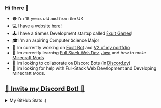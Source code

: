 ### Hi there 👋

- 🟠 I'm 18 years old and from the UK
- 💻 I have a website [here](https://andeh.tech)!
- 🕹 I have a Games Development startup called [Exult Games](https://exult.games)!
- 🎓 I'm an aspiring Computer Science Major
- 🔭 I’m currently working on [Exult Bot](https://github.com/Hirakudev/Exult-Bot-Rewrite) and [V2 of my portfolio](https://github.com/Hirakudev/Portfolio-website/tree/version2)
- 🌱 I’m currently learning [Full Stack Web Dev](https://github.com/Hirakudev/Tournament-Web-Application), [Java](https://github.com/Hirakudev/Java-Basics) and how to make [Minecraft Mods](https://github.com/Hirakudev/Learning-Minecraft-Mods)
- 👯 I’m looking to collaborate on Discord Bots (in [Discord.py](https://github.com/Rapptz/discord.py))
- 🤔 I’m looking for help with Full-Stack Web Development and Developing Minecraft Mods.

<a href="https://bot.exult.games/invite"><h2>🤖 Invite my Discord Bot! 🤖</h2></a>

<details>
  <summary>My GitHub Stats :)</summary>

My GitHub Stats | Most Used Languages on my GitHub
:-------------------------:|:-------------------------:
![MyGitHubStats](https://github-readme-stats.vercel.app/api?username=Hirakudev&layout=compact&theme=tokyonight&count_private=true&hide_border=true5) | ![MyGitHubLangs](https://github-readme-stats.vercel.app/api/top-langs/?username=Hirakudev&layout=compact&theme=tokyonight&count_private=true&hide_border=true5)

</details>
